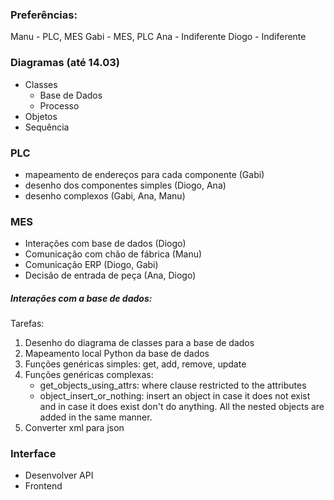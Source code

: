 ### Preferências:

Manu - PLC, MES
Gabi - MES, PLC
Ana - Indiferente
Diogo - Indiferente


### Diagramas (até 14.03)
- Classes 
	- Base de Dados
	- Processo
- Objetos
- Sequência


### PLC 
- mapeamento de endereços para cada componente (Gabi)
- desenho dos componentes simples (Diogo, Ana)
- desenho complexos (Gabi, Ana, Manu)



### MES 
- Interações com base de dados (Diogo)
- Comunicação com chão de fábrica (Manu)
- Comunicação ERP (Diogo, Gabi)
- Decisão de entrada de peça (Ana, Diogo)

##### Interações com a base de dados: 
Tarefas: 
1. Desenho do diagrama de classes para a base de dados
2. Mapeamento local Python da base de dados
3. Funções genéricas simples: get, add, remove, update
4. Funções genéricas complexas: 
	- get_objects_using_attrs: where clause restricted to the attributes
	- object_insert_or_nothing: insert an object in case it does not exist and in case it does exist don't do anything. All the nested objects are added in the same manner.
5. Converter xml para json

### Interface
- Desenvolver API
- Frontend
